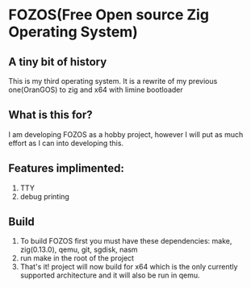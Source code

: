 # FOZOS(Free Open source Zig Operating System)
## A tiny bit of history
  This is my third operating system. It is a rewrite of my previous one(OranGOS) to zig and x64
  with limine bootloader
## What is this for?
  I am developing FOZOS as a hobby project, however I will put as much effort as
  I can into developing this.
## Features implimented:
  1. TTY
  2. debug printing
## Build
  1. To build FOZOS first you must have these dependencies: make, zig(0.13.0), qemu, git, sgdisk, nasm
  2. run make in the root of the project
  3. That's it! project will now build for x64 which is the only currently supported architecture
  and it will also be run in qemu.
